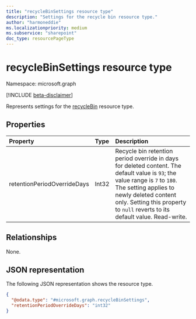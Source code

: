 ```yaml
---
title: "recycleBinSettings resource type"
description: "Settings for the recycle bin resource type."
author: "harmoneddie"
ms.localizationpriority: medium
ms.subservice: "sharepoint"
doc_type: resourcePageType
---
```


# recycleBinSettings resource type

Namespace: microsoft.graph

[!INCLUDE [beta-disclaimer](../../includes/beta-disclaimer.md)]

Represents settings for the [recycleBin](recyclebin.md) resource type.

## Properties
|Property|Type|Description|
|:---|:---|:---|
|retentionPeriodOverrideDays|Int32|Recycle bin retention period override in days for deleted content. The default value is `93`; the value range is `7` to `180`. The setting applies to newly deleted content only. Setting this property to `null` reverts to its default value. Read-write.|

## Relationships
None.

## JSON representation
The following JSON representation shows the resource type.
<!-- {
  "blockType": "resource",
  "@odata.type": "microsoft.graph.recycleBinSettings"
}
-->
``` json
{
  "@odata.type": "#microsoft.graph.recycleBinSettings",
  "retentionPeriodOverrideDays": "int32"
}
```
